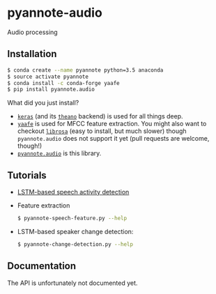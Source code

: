 # pyannote-audio

Audio processing

## Installation

```bash
$ conda create --name pyannote python=3.5 anaconda
$ source activate pyannote
$ conda install -c conda-forge yaafe
$ pip install pyannote.audio
```

What did you just install?

- [`keras`](keras.io) (and its [`theano`](http://deeplearning.net/software/theano/) backend) is used for all things deep.
- [`yaafe`](https://github.com/Yaafe/Yaafe) is used for MFCC feature extraction.
  You might also want to checkout [`librosa`](http://librosa.github.io) (easy to install, but much slower) though `pyannote.audio` does not support it yet (pull requests are welcome, though!)
- [`pyannote.audio`](http://pyannote.github.io) is this library.

## Tutorials

 * [LSTM-based speech activity detection](tutorials/speech-activity-detection)

* Feature extraction

    ```bash
    $ pyannote-speech-feature.py --help
    ```
    
 * LSTM-based speaker change detection:

    ```bash
    $ pyannote-change-detection.py --help
    ```

## Documentation

The API is unfortunately not documented yet.
